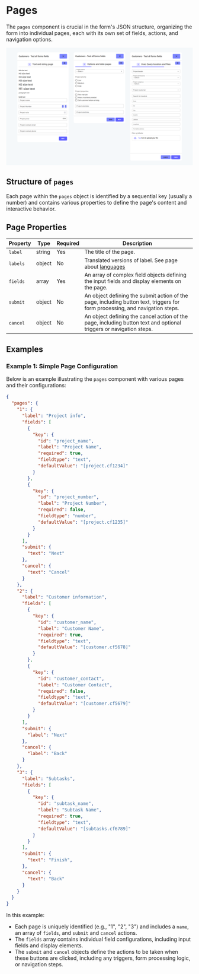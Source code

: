 # Pages

The `pages` component is crucial in the form's JSON structure, organizing the form into individual pages, each with its own set of fields, actions, and navigation options.

![Form pages](formpages-overview.png)

## Structure of `pages`

Each page within the `pages` object is identified by a sequential key (usually a number) and contains various properties to define the page's content and interactive behavior.

## Page Properties

| Property | Type   | Required | Description |
|----------|--------|----------|-------------|
| `label`   | string | Yes      | The title of the page. |
| `labels`  | object | No      | Translated versions of label. See page about [languages](/docs/misc/languages) |
| `fields` | array  | Yes      | An array of complex field objects defining the input fields and display elements on the page. |
| `submit` | object | No       | An object defining the submit action of the page, including button text, triggers for form processing, and navigation steps. |
| `cancel` | object | No       | An object defining the cancel action of the page, including button text and optional triggers or navigation steps. |

## Examples

### Example 1: Simple Page Configuration 

Below is an example illustrating the `pages` component with various pages and their configurations:

```json
{
  "pages": {
    "1": {
      "label": "Project info",
      "fields": [
        {
          "key": {
            "id": "project_name",
            "label": "Project Name",
            "required": true,
            "fieldtype": "text",
            "defaultValue": "[project.cf1234]"
          }
        },
        {
          "key": {
            "id": "project_number",
            "label": "Project Number",
            "required": false,
            "fieldtype": "number",
            "defaultValue": "[project.cf1235]"
          }
        }
      ],
      "submit": {
        "text": "Next"
      },
      "cancel": {
        "text": "Cancel"
      }
    },
    "2": {
      "label": "Customer information",
      "fields": [
        {
          "key": {
            "id": "customer_name",
            "label": "Customer Name",
            "required": true,
            "fieldtype": "text",
            "defaultValue": "[customer.cf5678]"
          }
        },
        {
          "key": {
            "id": "customer_contact",
            "label": "Customer Contact",
            "required": false,
            "fieldtype": "text",
            "defaultValue": "[customer.cf5679]"
          }
        }
      ],
      "submit": {
        "label": "Next"
      },
      "cancel": {
        "label": "Back"
      }
    },
    "3": {
      "label": "Subtasks",
      "fields": [
        {
          "key": {
            "id": "subtask_name",
            "label": "Subtask Name",
            "required": true,
            "fieldtype": "text",
            "defaultValue": "[subtasks.cf6789]"
          }
        }
      ],
      "submit": {
        "text": "Finish",
      },
      "cancel": {
        "text": "Back"
      }
    }
  }
}
```

In this example:
- Each page is uniquely identified (e.g., "1", "2", "3") and includes a `name`, an array of `fields`, and `submit` and `cancel` actions.
- The `fields` array contains individual field configurations, including input fields and display elements.
- The `submit` and `cancel` objects define the actions to be taken when these buttons are clicked, including any triggers, form processing logic, or navigation steps.
